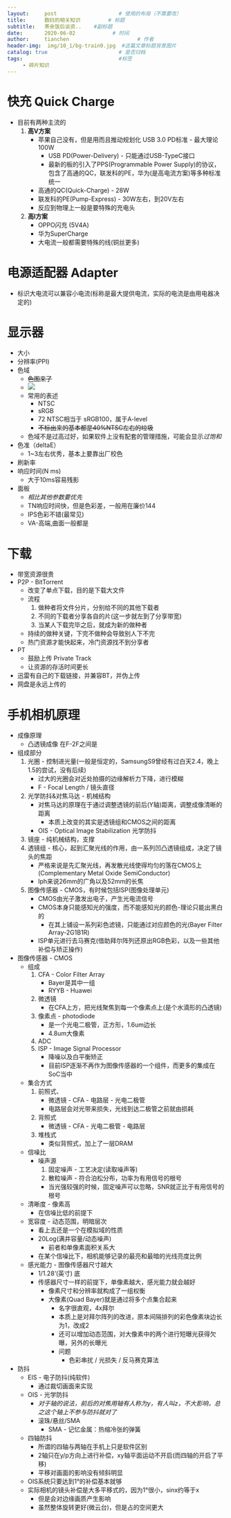 ```yaml
---
layout:     post                    # 使用的布局（不需要改）
title:      数码的相关知识         # 标题 
subtitle:   茶余饭后谈资..    #副标题
date:       2020-06-02            # 时间
author:     tianchen                      # 作者
header-img:  img/10_1/bg-train0.jpg  #这篇文章标题背景图片  
catalog: true                       # 是否归档
tags:                               #标签
     - 碎片知识
---
```


# 快充 Quick Charge
* 目前有两种主流的
     1. **高V方案**
          * 苹果自己没有，但是用而且推动规划化 USB 3.0 PD标准 - 最大理论100W
               * USB PD(Power-Delivery) - 只能通过USB-TypeC接口
               * 最新的板的引入了PPS(Programmable Power Supply)的协议，包含了高通的QC，联发科的PE，华为(是高电流方案)等多种标准统一
          * 高通的QC(Quick-Charge) - 28W
          * 联发科的PE(Pump-Express) - 30W左右，到20V左右
          * 反应到物理上一般是要特殊的充电头
     2. **高I方案**
          * OPPO闪充 (5V4A)
          * 华为SuperCharge
          * 大电流一般都需要特殊的线(铜丝更多)

# 电源适配器 Adapter
* 标识大电流可以兼容小电流(标称是最大提供电流，实际的电流是由用电器决定的)

# 显示器
* 大小
* 分辨率(PPI)
* 色域
     * ~~色图来了~~
     * ![](https://github.com/A-suozhang/MyPicBed/raw/master/img/20191014103936.png)
     * 常用的表述
          * NTSC 
          * sRGB
          * 72 NTSC相当于 sRGB100，属于A-level
          * ~~不标出来的基本都是40%NTSC左右的垃圾~~
     * 色域不是过高过好，如果软件上没有配套的管理措施，可能会显示*过饱和*
* 色准（deltaE）
     * 1~3左右优秀，基本上要靠出厂校色
* 刷新率
* 响应时间(N ms)
     * 大于10ms容易残影
* 面板
     * *相比其他参数要优先*
     * TN响应时间快，但是色彩差，一般用在廉价144
     * IPS色彩不错(最常见)
     * VA-高端,曲面一般都是


# 下载

* 带宽资源很贵
* P2P - BitTorrent
     * 改变了单点下载，目的是下载大文件
     * 流程
          1. 做种者将文件分片，分别给不同的其他下载者
          2. 不同的下载者分享各自的片(这一步就左到了分享带宽)
          3. 当某人下载完毕之后，就成为新的做种者
     * 持续的做种关键，下完不做种会导致别人下不完
     * 热门资源才能快起来，冷门资源找不到分享者
* PT
     * 鼓励上传 Private Track
     * 让资源的存活时间更长
* 迅雷有自己的下载链接，并兼容BT，并伪上传
* 网盘是永远上传的


# 手机相机原理

* 成像原理
     * 凸透镜成像 在F-2F之间是
* 组成部分
     1. 光圈 - 控制进光量(一般是恒定的，SamsungS9曾经有过白天2.4，晚上1.5的尝试，没有后续)
          * 过大的光圈会对近处拍摄的边缘解析力下降，进行模糊
          * F - Focal Length / 镜头直径
     2. 光学防抖&对焦马达 - 机械结构
          * 对焦马达的原理在于通过调整透镜的前后(Y轴)距离，调整成像清晰的距离
               * 本质上改变的其实是透镜组和CMOS之间的距离
          * OIS - Optical Image Stabilization 光学防抖
     3. 镜座 - 纯机械结构，支撑
     4. 透镜组 - 核心，起到汇聚光线的作用，由一系列凹凸透镜组成，决定了镜头的焦距
          * 严格来说是先汇聚光线，再发散光线使得均匀的落在CMOS上(Complementary Metal Oxide SemiConductor)
          * Iph来说26mm的广角以及52mm的长焦
     5. 图像传感器 - CMOS，有时候包括ISP(图像处理单元)
          * CMOS由光子激发出电子，产生光电流信号
          * CMOS本身只能感知光的强度，而不能感知光的颜色-理论只能出黑白的
               * 在其上铺设一系列彩色滤镜，只能通过对应颜色的光(Bayer Filter Array-2G1B1R)
          * ISP单元进行去马赛克(借助拜尔阵列还原出RGB色彩，以及一些其他补偿与矫正操作) 
* 图像传感器 - CMOS
     * 组成
          1. CFA - Color Filter Array 
               * Bayer是其中一组
               * RYYB - Huawei
          2. 微透镜
               * 在CFA上方，把光线聚焦到每一个像素点上(是个水滴形的凸透镜)
          3. 像素点 - photodiode
               * 是一个光电二极管，正方形，1.6um边长
               * 4.8um大像素
          4. ADC
          5. ISP - Image Signal Processor
               * 降噪以及白平衡矫正
               * 目前ISP逐渐不再作为图像传感器的一个组件，而更多的集成在SoC当中
     * 集合方式
          1. 前照式、
               * 微透镜 - CFA - 电路层 - 光电二极管
               * 电路层会对光带来损失，光线到达二极管之前就由损耗
          2. 背照式
               * 微透镜 - CFA - 光电二极管 - 电路层
          3. 堆栈式
               * 类似背照式，加上了一层DRAM
     * 信噪比
          * 噪声源
               1. 固定噪声 - 工艺决定(读取噪声等)
               2. 散粒噪声 - 符合泊松分布，功率为有用信号的根号
               * 当光强较强的时候，固定噪声可以忽略，SNR就正比于有用信号的根号
     * 清晰度 - 像素高
          * 在信噪比低的前提下
     * 宽容度 - 动态范围，明暗层次
          * 看上去还是一个在模拟域的性质
          * 20Log(满井容量/动态噪声)
               * 前者和单像素面积关系大
          * 在某个信噪比下，相机能够记录的最亮和最暗的光线亮度比例
     * 感光能力 - 图像传感器尺寸越大
          * 1/1.28‘(英寸) 底
          * 传感器尺寸一样的前提下，单像素越大，感光能力就会越好
               * 像素尺寸和分辨率就构成了一组权衡
               * 大像素(Quad Bayer)就是通过将多个点集合起来
                    * 名字很直观，4x拜尔
                    * 本质上是对拜尔阵列的改进，原本间隔排列的彩色像素块边长为1，改成2
                    * 还可以增加动态范围，对大像素中的两个进行短曝光获得欠曝，另外的长曝光
                    * 问题
                         * 色彩串扰 / 光损失 / 反马赛克算法
* 防抖
     * EIS - 电子防抖(纯软件)
          * 通过裁切画面来实现
     * OIS - 光学防抖
          * *对于轴的说法，前后的对焦用轴有人称为y，有人叫z，不大影响，总之这个轴上不参与防抖就对了*
          * 滚珠/悬丝/SMA
               * SMA - 记忆金属：热缩冷张的弹簧
     * 四轴防抖
          * 所谓的四轴与两轴在手机上只是软件区别
          * 2轴只在y/p方向上进行补偿，xy轴平面运动不开启(而四轴的开启了平移)
          * 平移对画面的影响没有倾斜明显
     * OIS系统只要达到1°的补偿基本就够
     * 实际相机的镜头补偿是大多平移式的，因为1°很小，sinx约等于x
          * 但是会对边缘画质产生影响
          * 虽然整体旋转更好(微云台)，但是占的空间更大


